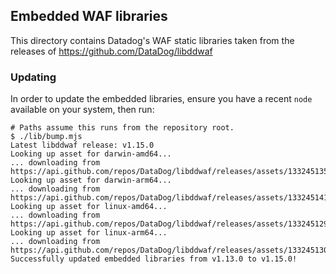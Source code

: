 ## Embedded WAF libraries

This directory contains Datadog's WAF static libraries taken from the releases
of https://github.com/DataDog/libddwaf

### Updating

In order to update the embedded libraries, ensure you have a recent `node`
available on your system, then run:

```console
# Paths assume this runs from the repository root.
$ ./lib/bump.mjs
Latest libddwaf release: v1.15.0
Looking up asset for darwin-amd64...
... downloading from https://api.github.com/repos/DataDog/libddwaf/releases/assets/133245135
Looking up asset for darwin-arm64...
... downloading from https://api.github.com/repos/DataDog/libddwaf/releases/assets/133245141
Looking up asset for linux-amd64...
... downloading from https://api.github.com/repos/DataDog/libddwaf/releases/assets/133245129
Looking up asset for linux-arm64...
... downloading from https://api.github.com/repos/DataDog/libddwaf/releases/assets/133245130
Successfully updated embedded libraries from v1.13.0 to v1.15.0!
```
